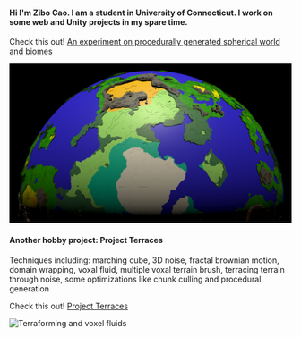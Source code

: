 #### Hi I'm Zibo Cao. I am a student in University of Connecticut. I work on some web and Unity projects in my spare time.

Check this out! <a href = https://github.com/FzComet206/Spherical-World-Generation/blob/master/README.md>
An experiment on procedurally generated spherical world and biomes
</a>

![A planet](Images/World.png)


#### Another hobby project: Project Terraces ####

Techniques including: marching cube, 3D noise, fractal brownian motion, domain wrapping, voxal fluid, multiple voxal terrain brush, terracing terrain through noise, some optimizations like chunk culling and procedural generation 

Check this out! <a href = https://github.com/FzComet206/Project-Terraces>
  Project Terraces
  
</a>

![Terraforming and voxel fluids](Images/Realm.png)
